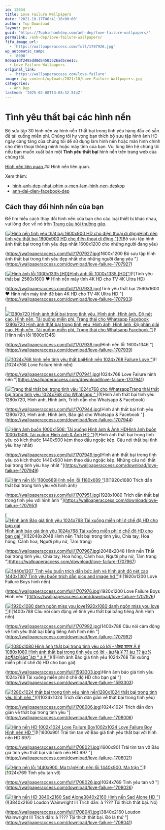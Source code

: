 ```yaml
---
id: 12034
title: Love Failure Wallpapers
date: '2021-10-17T06:41:16+00:00'
author: Top Download
layout: post
guid: 'https://Tophinhanhdep.com/anh-dep/love-failure-wallpapers/'
permalink: /anh-dep/love-failure-wallpapers/
fifu_image_url:
  - 'https://wallpaperaccess.com/full/1707926.jpg'
wp_automatic_camp:
  - '8098'
8d6aa1df2485dd0d54503526ad5cee1c:
  - Love Failure Wallpapers
original_link:
  - 'https://wallpaperaccess.com/love-failure'
image: /wp-content/uploads/2021/10/Love-Failure-Wallpapers.jpg
categories:
  - Ảnh Đẹp
lastmod: '2025-02-08T13:08:32.514Z'
---
```

# Tình yêu thất bại các hình nền

Bộ sưu tập 30 hình nền và hình nền Thất bại trong tình yêu hàng đầu có sẵn để tải xuống miễn phí. Chúng tôi hy vọng bạn thích bộ sưu tập hình ảnh HD ngày càng tăng của chúng tôi để sử dụng làm hình nền hoặc màn hình chính cho điện thoại thông minh hoặc máy tính của bạn. Vui lòng liên hệ chúng tôi nếu bạn muốn xuất bản một **Tình yêu thất bại** hình nền trên trang web của chúng tôi.

[Hình nền liên quan ](#related) ## Hình nền liên quan.

   
 Xem thêm:

   
- [hinh-anh-dep-nhat-phim-x-men-lam-hinh-nen-deskop](https://tophinhanhdep.com/anh-dep/hinh-anh-dep-nhat-phim-x-men-lam-hinh-nen-deskop/)
- [anh-dai-dien-facebook-dep](https://tophinhanhdep.com/anh-avatar/anh-dai-dien-facebook-dep/)

## Cách thay đổi hình nền của bạn

Để tìm hiểu cách thay đổi hình nền của bạn cho các loại thiết bị khác nhau, vui lòng đọc về nó trên [Trang câu hỏi thường gặp](https://tophinhanhdep.com/faq/).

  
[[![Hình nền tình yêu thất bại 1600x900 HD cho điện thoại di động](https://wallpaperaccess.com/full/1707926.jpg)Hình nền tình yêu thất bại 1600x900 HD cho điện thoại di động "](https://wallpaperaccess.com/download/love-failure-1707926)](![Bộ sưu tập hình ảnh thất bại trong tình yêu đẹp nhất 1600x1200 cho những người đang yêu)

(https://wallpaperaccess.com/full/1707927.jpg)1600x1200 Bộ sưu tập hình ảnh thất bại trong tình yêu đẹp nhất cho những người đang yêu "](https://wallpaperaccess.com/download/love-failure-1707927)

[[![Hình ảnh lỗi 1000x1335 [HD]](https://wallpaperaccess.com/full/1707932.jpg)Hình ảnh lỗi 1000x1335 \[HD\]"](https://wallpaperaccess.com/download/love-failure-1707932)](![Tình yêu thất bại 2560x1600 ❤ Hình nền máy tính 4K HD cho TV 4K Ultra HD)

(https://wallpaperaccess.com/full/1707933.jpg)Tình yêu thất bại 2560x1600 ❤ Hình nền máy tính để bàn 4K HD cho TV 4K Ultra HD "](https://wallpaperaccess.com/download/love-failure-1707933)

[[![1280x720 Hình ảnh thất bại trong tình yêu, Hình ảnh, Hình ảnh, Độ nét cao, Hình nền, Tải xuống miễn phí, Trạng thái cho Whatsapp Facebook](https://wallpaperaccess.com/full/1436803.jpg)1280x720 Hình ảnh thất bại trong tình yêu, Hình ảnh, Hình ảnh, Độ phân giải cao, Hình nền, Tải xuống miễn phí, Trạng thái cho Whatsapp Facebook "](https://wallpaperaccess.com/download/love-failure-1436803)](![Hình nền lỗi 1600x1346)

(https://wallpaperaccess.com/full/1707939.jpg)Hình nền lỗi 1600x1346 "](https://wallpaperaccess.com/download/love-failure-1707939)

[[![1024x768 hình nền tình yêu thất bại](https://wallpaperaccess.com/full/1707940.jpg)Hình nền 1024x768 Failure Love "](https://wallpaperaccess.com/download/love-failure-1707940)](![1024x768 Love Failure hình nền)

(https://wallpaperaccess.com/full/1707941.jpg)1024x768 Love Failure hình nền "](https://wallpaperaccess.com/download/love-failure-1707941)

[[![Trạng thái thất bại trong tình yêu 1024x768 cho Whatsapp](https://wallpaperaccess.com/full/1707942.jpg)Trạng thái thất bại trong tình yêu 1024x768 cho Whatsapp " ](https://wallpaperaccess.com/download/love-failure-1707942)](![Hình ảnh thất bại tình yêu 1280x720, Hình ảnh, Hình ảnh, Trích dẫn cho Whatsapp & Facebook)

(https://wallpaperaccess.com/full/1707944.jpg)Hình ảnh thất bại tình yêu 1280x720, Hình ảnh, Hình ảnh, Báo giá cho Whatsapp &amp; Facebook "](https://wallpaperaccess.com/download/love-failure-1707944)

[[![Hình ảnh buồn 1000x1506: Tải xuống Hình ảnh & Ảnh HD](https://wallpaperaccess.com/full/1500718.jpg)Hình ảnh buồn 1000x1506: Tải xuống Hình ảnh &amp; Ảnh HD "](https://wallpaperaccess.com/download/love-failure-1500718)](![Hình ảnh thất bại trong tình yêu có kích thước 1440x900 kèm theo dấu ngoặc kép.  Câu nói thất bại tình yêu hay nhất)

(https://wallpaperaccess.com/full/1707949.jpg)Hình ảnh thất bại trong tình yêu có kích thước 1440x900 kèm theo dấu ngoặc kép. Những câu nói thất bại trong tình yêu hay nhất "](https://wallpaperaccess.com/download/love-failure-1707949)

[[![Hình nền lỗi 1180x689](https://wallpaperaccess.com/full/1707950.gif)Hình nền lỗi 1180x689 "](https://wallpaperaccess.com/download/love-failure-1707950)](![1920x1080 Trích dẫn thất bại trong tình yêu với hình ảnh)

(https://wallpaperaccess.com/full/1707951.jpg)1920x1080 Trích dẫn thất bại trong tình yêu với hình ảnh "](https://wallpaperaccess.com/download/love-failure-1707951)

[[![Hình ảnh Báo giá tình yêu 1024x768 Tải xuống miễn phí ở chế độ HD cho bạn gái](https://wallpaperaccess.com/full/1707953.jpg)Hình ảnh báo giá tình yêu 1024x768 Tải xuống miễn phí ở chế độ HD cho bạn gái "](https://wallpaperaccess.com/download/love-failure-1707953)](![2048x2048 Hình nền Thất bại trong tình yêu, Chia tay, Hoa hồng, Cánh hoa, Người phụ nữ, Tâm trạng)

(https://wallpaperaccess.com/full/1707967.jpg)2048x2048 Hình nền Thất bại trong tình yêu, Chia tay, Hoa hồng, Cánh hoa, Người phụ nữ, Tâm trạng "](https://wallpaperaccess.com/download/love-failure-1707967)

[[![1440x1307 Tình yêu buồn trích dẫn bức ảnh và hình ảnh độ nét cao](https://wallpaperaccess.com/full/1707975.jpg)1440x1307 Tình yêu buồn trích dẫn pics and image hd "](https://wallpaperaccess.com/download/love-failure-1707975)](![1920x1200 Love Failure Boys hình nền)

(https://wallpaperaccess.com/full/1707976.jpg)1920x1200 Love Failure Boys Hình nền "](https://wallpaperaccess.com/download/love-failure-1707976)

[[![1920x1080 danh ngôn miss you love](https://wallpaperaccess.com/full/1707991.jpg)1920x1080 danh ngôn miss you love "](https://wallpaperaccess.com/download/love-failure-1707991)](![1400x788 Câu nói cảm động về tình yêu thất bại bằng tiếng Anh Hình nền)

(https://wallpaperaccess.com/full/1707992.jpg)1400x788 Câu nói cảm động về tình yêu thất bại bằng tiếng Anh hình nền "](https://wallpaperaccess.com/download/love-failure-1707992)

[[![1080x1080 Hình ảnh thất bại trong tình yêu có lời - धोखा शायर Ã ¥](https://wallpaperaccess.com/full/1707995.jpg)1080x1080 Hình ảnh thất bại trong tình yêu có lời - à¤§à ¥ ?? à¤ ?? à¤¾ à¤¶à¤¾à¤¯à¤ ° à ¥ "](https://wallpaperaccess.com/download/love-failure-1707995)](![Hình ảnh Báo giá tình yêu 1024x768 Tải xuống miễn phí ở chế độ HD cho bạn gái)

(https://wallpaperaccess.com/full/1593303.jpg)Hình ảnh báo giá tình yêu 1024x768 Tải xuống miễn phí ở chế độ HD cho bạn gái "](https://wallpaperaccess.com/download/love-failure-1593303)

[[![1280x1024 thất bại trong tình yêu hình nền](https://wallpaperaccess.com/full/1708005.jpg)1280x1024 thất bại trong tình yêu hình nền "](https://wallpaperaccess.com/download/love-failure-1708005)](![1024x1024 Trích dẫn đơn giản về thất bại trong tình yêu)

(https://wallpaperaccess.com/full/1708006.jpg)1024x1024 Trích dẫn đơn giản về thất bại trong tình yêu "](https://wallpaperaccess.com/download/love-failure-1708006)

[[![Hình nền HD 1002x1024 Love Failure Boy](https://wallpaperaccess.com/full/1708007.jpg)1002x1024 Love Failure Boy Hình nền HD "](https://wallpaperaccess.com/download/love-failure-1708007)](![1600x901 Trái tim tan vỡ Báo giá tình yêu thất bại với hình nền HD 697)

(https://wallpaperaccess.com/full/1708021.jpg)1600x901 Trái tim tan vỡ Báo giá tình yêu thất bại với hình nền HD 697 "](https://wallpaperaccess.com/download/love-failure-1708021)

[[![Hình nền lỗi 1440x900.  Ma trận](https://wallpaperaccess.com/full/1708022.jpg)Hình nền lỗi 1440x900. Ma trận "](https://wallpaperaccess.com/download/love-failure-1708022)](![1024x769 Tình yêu tan vỡ)

(https://wallpaperaccess.com/full/1708026.jpg)1024x769 Tình yêu tan vỡ "](https://wallpaperaccess.com/download/love-failure-1708026)

[[![Hình nền HD 3840x2160 Sad Alone](https://wallpaperaccess.com/full/1708029.jpg)3840x2160 Hình nền Sad Alone HD "](https://wallpaperaccess.com/download/love-failure-1708029)](![3840x2160 Loudon Wainwright III Trích dẫn: â ???? Tôi thích thất bại.  Nó)

(https://wallpaperaccess.com/full/1708041.jpg)3840x2160 Loudon Wainwright III Trích dẫn: â ???? Tôi thích thất bại. Đó là thứ "](https://wallpaperaccess.com/download/love-failure-1708041)
